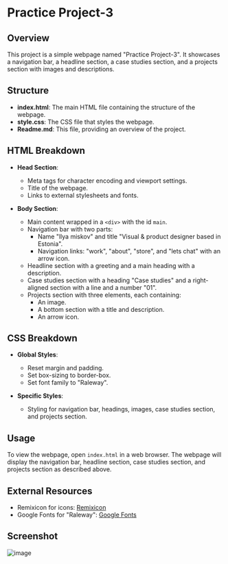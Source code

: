 # Practice Project-3

## Overview
This project is a simple webpage named "Practice Project-3". It showcases a navigation bar, a headline section, a case studies section, and a projects section with images and descriptions.

## Structure
- **index.html**: The main HTML file containing the structure of the webpage.
- **style.css**: The CSS file that styles the webpage.
- **Readme.md**: This file, providing an overview of the project.

## HTML Breakdown
- **Head Section**:
  - Meta tags for character encoding and viewport settings.
  - Title of the webpage.
  - Links to external stylesheets and fonts.

- **Body Section**:
  - Main content wrapped in a `<div>` with the id `main`.
  - Navigation bar with two parts:
    - Name "llya miskov" and title "Visual & product designer based in Estonia".
    - Navigation links: "work", "about", "store", and "lets chat" with an arrow icon.
  - Headline section with a greeting and a main heading with a description.
  - Case studies section with a heading "Case studies" and a right-aligned section with a line and a number "01".
  - Projects section with three elements, each containing:
    - An image.
    - A bottom section with a title and description.
    - An arrow icon.

## CSS Breakdown
- **Global Styles**:
  - Reset margin and padding.
  - Set box-sizing to border-box.
  - Set font family to "Raleway".

- **Specific Styles**:
  - Styling for navigation bar, headings, images, case studies section, and projects section.

## Usage
To view the webpage, open `index.html` in a web browser. The webpage will display the navigation bar, headline section, case studies section, and projects section as described above.

## External Resources
- Remixicon for icons: [Remixicon](https://cdn.jsdelivr.net/npm/remixicon@4.3.0/fonts/remixicon.css)
- Google Fonts for "Raleway": [Google Fonts](https://fonts.googleapis.com/css2?family=Raleway:ital,wght@0,100..900;1,100..900&display=swap)

## Screenshot

  ![image](https://github.com/user-attachments/assets/9b01dbb6-607c-4fda-9252-b33932a59560)



